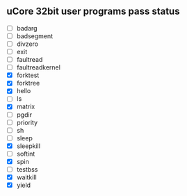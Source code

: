 ## uCore 32bit user programs pass status
- [ ] badarg
- [ ] badsegment
- [ ] divzero
- [ ] exit
- [ ] faultread
- [ ] faultreadkernel
- [x] forktest
- [x] forktree
- [x] hello
- [ ] ls
- [x] matrix
- [ ] pgdir
- [ ] priority
- [ ] sh
- [ ] sleep
- [x] sleepkill
- [ ] softint
- [x] spin
- [ ] testbss
- [x] waitkill
- [x] yield
